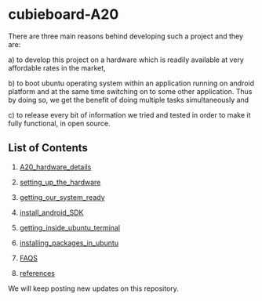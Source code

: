 cubieboard-A20
==============

There are three main reasons behind developing such a project and they are:

a) to develop this project on a hardware which is readily available at very affordable rates in the market,

b) to boot ubuntu operating system within an application running on android platform and at the same time switching on 
    to some other application. Thus by doing so, we get the benefit of doing multiple tasks simultaneously and

c) to release every bit of information we tried and tested in order to make it fully functional, in open source.


List of Contents
----------------

1) [A20_hardware_details]

2) [setting_up_the_hardware]

3) [getting_our_system_ready]

4) [install_android_SDK]

5) [getting_inside_ubuntu_terminal]

6) [installing_packages_in_ubuntu]

7) [FAQS]

8) [references]

We will keep posting new updates on this repository.

[A20_hardware_details]: https://github.com/clickeriitb/cubieboard-A20/blob/master/A20_hardware_details
[setting_up_the_hardware]: https://github.com/clickeriitb/cubieboard-A20/blob/master/setting_up_the_hardware
[getting_our_system_ready]: https://github.com/clickeriitb/cubieboard-A20/blob/master/getting_our_system_ready
[install_android_SDK]: https://github.com/clickeriitb/cubieboard-A20/blob/master/install_android_SDK.md
[getting_inside_ubuntu_terminal]: https://github.com/clickeriitb/cubieboard-A20/blob/master/getting_inside_ubuntu_terminal.md
[installing_packages_in_ubuntu]: https://github.com/clickeriitb/cubieboard-A20/blob/master/installing_packages_in_ubuntu.md
[FAQS]: https://github.com/clickeriitb/cubieboard-A20/blob/master/FAQS
[references]: https://github.com/clickeriitb/cubieboard-A20/blob/master/references

